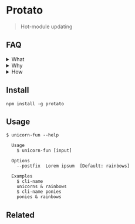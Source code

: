 # Protato

> Hot-module updating

## FAQ

<details>
  <summary>What</summary>
Auto-update parent module when a child module's file changes.
</details>

<details>
  <summary>Why</summary>
There are a lot of great projects (lerna, yarn workspaces, vscode) that solve code organization issues. I wanted a tool that allowed me to translate a simple config and enable watching without any extra configuration.

I am using [repo-genesis](https://www.npmjs.com/package/repo-genesis) for managing my monoliths
</details>

<details>
  <summary>How</summary>
  Under the hood, this is using [https://github.com/whitecolor/yalc](yalc) which avoids some of the pain points around NPM global modules. 
  
  The reason I went with yalc was because of the difficulty of installing or linking modules to a specific directory in a cross-platform way (see [https://docs.npmjs.com/files/folders](npm-folders) or [this pull-request thread](https://github.com/servexyz/protato-lib/pull/6) for a play-by-play of the discovery process... AKA. All the things to not do.)
</details>

## Install

```
npm install -g protato
```


## Usage

```
$ unicorn-fun --help

  Usage
    $ unicorn-fun [input]

  Options
    --postfix  Lorem ipsum  [Default: rainbows]

  Examples
    $ cli-name
    unicorns & rainbows
    $ cli-name ponies
    ponies & rainbows
```

## Related
